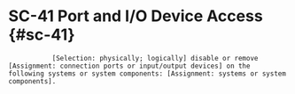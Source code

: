 # SC-41 Port and I/O Device Access {#sc-41}


               [Selection: physically; logically] disable or remove [Assignment: connection ports or input/output devices] on the following systems or system components: [Assignment: systems or system components].

